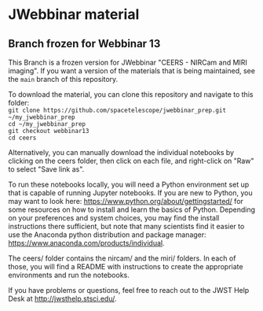 # JWebbinar material

## Branch frozen for Webbinar 13

This Branch is a frozen version for JWebbinar  "CEERS - NIRCam and MIRI imaging". If you want a version of the materials that is being maintained, see the `main` branch of this repository.

To download the material, you can clone this repository and navigate to this folder:  
`git clone https://github.com/spacetelescope/jwebbinar_prep.git ~/my_jwebbinar_prep`  
`cd ~/my_jwebbinar_prep`  
`git checkout webbinar13`  
`cd ceers`  

Alternatively, you can manually download the individual notebooks by clicking on the ceers folder, then click on each file, and right-click on "Raw" to select "Save link as".

To run these notebooks locally, you will need a Python environment set up that is capable of running Jupyter notebooks. If you are new to Python, you may want to look here: https://www.python.org/about/gettingstarted/ for some resources on how to install and learn the basics of Python. Depending on your preferences and system choices, you may find the install instructions there sufficient, but note that many scientists find it easier to use the Anaconda python distribution and package manager: https://www.anaconda.com/products/individual.

The ceers/ folder contains the nircam/ and the miri/ folders. In each of those, you will find a README with instructions to create the appropriate environments and run the notebooks.

If you have problems or questions, feel free to reach out to the JWST Help Desk at http://jwsthelp.stsci.edu/.
